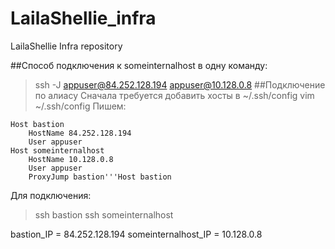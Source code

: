 # LailaShellie_infra
LailaShellie Infra repository

##Способ подключения к someinternalhost в одну команду:
>ssh -J appuser@84.252.128.194 appuser@10.128.0.8
##Подключение по алиасу
Сначала требуется добавить хосты в ~/.ssh/config
>vim ~/.ssh/config
Пишем:
```
Host bastion
	HostName 84.252.128.194
    User appuser
Host someinternalhost
    HostName 10.128.0.8
    User appuser
    ProxyJump bastion'''Host bastion
```
Для подключения:
>ssh bastion
>ssh someinternalhost

bastion_IP = 84.252.128.194
someinternalhost_IP = 10.128.0.8
